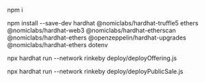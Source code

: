 
npm i 

npm install --save-dev hardhat @nomiclabs/hardhat-truffle5 ethers @nomiclabs/hardhat-web3 @nomiclabs/hardhat-etherscan @nomiclabs/hardhat-ethers @openzeppelin/hardhat-upgrades @nomiclabs/hardhat-ethers dotenv

npx hardhat run --network rinkeby  deploy/deployOffering.js 

npx hardhat run --network rinkeby  deploy/deployPublicSale.js

